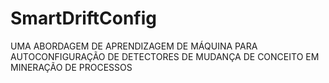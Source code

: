 # SmartDriftConfig
UMA ABORDAGEM DE APRENDIZAGEM DE MÁQUINA PARA AUTOCONFIGURAÇÃO DE DETECTORES DE MUDANÇA DE CONCEITO EM MINERAÇÃO DE PROCESSOS
